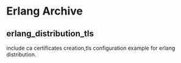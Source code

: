 # Erlang Archive

## erlang_distribution_tls

include ca certificates creation,tls configuration example for erlang distribution.